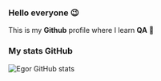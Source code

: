 ### Hello everyone 😉
This is my **Github** profile where I learn **QA** 🔋

### My stats GitHub 
![Egor GitHub stats](https://github-readme-stats.vercel.app/api?username=EgorIvin&theme=graywhite)
